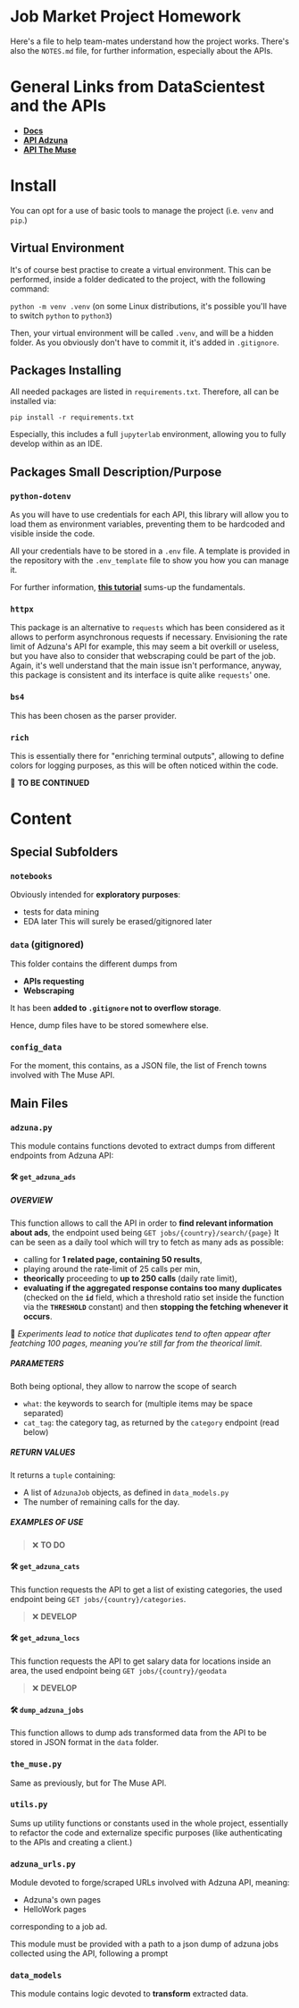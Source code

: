 # **Job Market Project Homework**

Here's a file to help team-mates understand how the project works.
There's also the `NOTES.md` file, for further information, especially about the APIs.

# **General Links from DataScientest and the APIs**
- [**Docs**](https://docs.google.com/document/d/1R2yEuvZT49VSL96ciWjyp8NSZWBUD7fr/edit)
- [**API Adzuna**](https://developer.adzuna.com/)
- [**API The Muse**](https://www.themuse.com/developers/api/v2)

# **Install**
You can opt for a use of basic tools to manage the project (i.e. `venv` and `pip`.)
## **Virtual Environment**
It's of course best practise to create a virtual environment. This can be performed, inside a folder dedicated to the project, with the following command:

`python -m venv .venv` (on some Linux distributions, it's possible you'll have to switch `python` to `python3`)

Then, your virtual environment will be called `.venv`, and will be a hidden folder. As you obviously don't have to commit it, it's added in `.gitignore`.

## **Packages Installing**
All needed packages are listed in `requirements.txt`. Therefore, all can be installed via:

`pip install -r requirements.txt`

Especially, this includes a full `jupyterlab` environment, allowing you to fully develop within as an IDE.

## **Packages Small Description/Purpose**
### `python-dotenv`
As you will have to use credentials for each API, this library will allow you to load them as environment variables, preventing them to be hardcoded and visible inside the code.

All your credentials have to be stored in a `.env` file. A template is provided in the repository with the `.env_template` file to show you how you can manage it.

For further information, [**this tutorial**](https://www.youtube.com/watch?v=c42T5wKSztQ) sums-up the fundamentals.

### `httpx`
This package is an alternative to `requests` which has been considered as it allows to perform asynchronous requests if necessary.
Envisioning the rate limit of Adzuna's API for example, this may seem a bit overkill or useless, but you have also to consider that webscraping could be part of the job. Again, it's well understand that the main issue isn't performance, anyway, this package is consistent and its interface is quite alike `requests`' one.

### `bs4`
This has been chosen as the parser provider.

### `rich`
This is essentially there for "enriching terminal outputs", allowing to define colors for logging purposes, as this will be often noticed within the code.

🚸 **TO BE CONTINUED**

# **Content**
## **Special Subfolders**
### **`notebooks`**
Obviously intended for **exploratory purposes**:
- tests for data mining
- EDA later
This will surely be erased/gitignored later

### **`data`** (gitignored)
This folder contains the different dumps from
- **APIs requesting**
- **Webscraping**

It has been **added to `.gitignore` not to overflow storage**.

Hence, dump files have to be stored somewhere else.

### **`config_data`**
For the moment, this contains, as a JSON file, the list of French towns involved with The Muse API.

## **Main Files**
### `adzuna.py`
This module contains functions devoted to extract dumps from different endpoints from Adzuna API:
#### 🛠️ `get_adzuna_ads`
##### **OVERVIEW**

This function allows to call the API in order to **find relevant information about ads**, the endpoint used being `GET jobs/{country}/search/{page}`
It can be seen as a daily tool which will try to fetch as many ads as possible:
- calling for **1 related page, containing 50 results**,
- playing around the rate-limit of 25 calls per min,
- **theorically** proceeding to **up to 250 calls** (daily rate limit),
- **evaluating if the aggregated response contains too many duplicates** (checked on the **`id`** field, which a threshold ratio set inside the function via the **`THRESHOLD`** constant) and then **stopping the fetching whenever it occurs**.

🔎 *Experiments lead to notice that duplicates tend to often appear after featching 100 pages, meaning you're still far from the theorical limit*.

##### **PARAMETERS**

Both being optional, they allow to narrow the scope of search
- `what`: the keywords to search for (multiple items may be space separated)
- `cat_tag`: the category tag, as returned by the `category` endpoint (read below)

##### **RETURN VALUES**

It returns a `tuple` containing:
- A list of `AdzunaJob` objects, as defined in `data_models.py`
- The number of remaining calls for the day.

##### **EXAMPLES OF USE**
> ❌ **TO DO**

#### 🛠️ `get_adzuna_cats`

This function requests the API to get a list of existing categories, the used endpoint being `GET jobs/{country}/categories`.
> ❌ **DEVELOP**

#### 🛠️ `get_adzuna_locs`

This function requests the API to get salary data for locations inside an area, the used endpoint being `GET jobs/{country}/geodata`
> ❌ **DEVELOP**

#### 🛠️ `dump_adzuna_jobs`

This function allows to dump ads transformed data from the API to be stored in JSON format in the `data` folder.

### `the_muse.py`
Same as previously, but for The Muse API.

### `utils.py`
Sums up utility functions or constants used in the whole project, essentially to refactor the code and externalize specific purposes (like authenticating to the APIs and creating a client.)

### `adzuna_urls.py`
Module devoted to forge/scraped URLs involved with Adzuna API, meaning:
- Adzuna's own pages
- HelloWork pages

corresponding to a job ad.

This module must be provided with a path to a json dump of adzuna jobs collected using the API, following a prompt

### `data_models`
This module contains logic devoted to **transform** extracted data.
